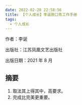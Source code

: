 ```yaml
---
date: 2022-02-28 22:58:56
title: 【个人成长】李诞脱口秀工作手册
tags:
  - 个人成长
---
```


作者：李诞

出版社：江苏凤凰文艺出版社

出版日期：2021 年 8 月

## 摘要

1. 取法其上得其中，高要求。
2. 完成比完美更重要。